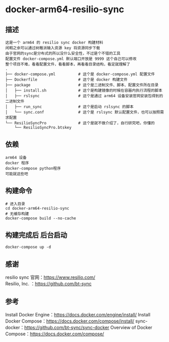 # docker-arm64-resilio-sync
## 描述
    这是一个 arm64 的 resilio sync docker 构建材料  
    闲暇之余可以通过树莓派输入资源 key 将资源同步下载  
    由于官网的sync是分布式的所以没什么安全性，不过是个不错的工具  
    配置文件 docker-compose.yml 默认端口开放是 9999 这个自己可以修改  
    整个项目不难，看看配置文件，看看脚本，再看看目录结构，看定就理解了
    .  
    ├── docker-compose.yml          # 这个是 docker-compose.yml 配置文件  
    ├── Dockerfile                  # 这个是 docker 构建文件  
    ├── package                     # 这个是二进制文件、脚本、配置文件所在目录  
    │   ├── install.sh              # 这个是构建镜像的时候在容器内执行流程的脚本  
    │   ├── rslsync                 # 这个是通过 arm64 设备安装官网安装包得到的二进制文件  
    │   ├── run_sync                # 这个是启动 rslsync 的脚本  
    │   └── sync.conf               # 这个是 rslsync 默认配置文件，也可以按照需求配置  
    └── ResilioSyncPro              # 这个是就不做介绍了，自行研究吧，你懂的  
        └── ResilioSyncPro.btskey  

## 依赖
    arm64 设备
    docker 程序
    docker-compose python程序
    可能就这些吧

## 构建命令
    # 进入目录
    cd docker-arm64-resilio-sync
    # 无缓存构建
    docker-compose build --no-cache

## 构建完成后 后台启动
    docker-compose up -d

## 感谢
resilio sync 官网：https://www.resilio.com/  
Resilio, Inc. ：https://github.com/bt-sync  

## 参考
Install Docker Engine：https://docs.docker.com/engine/install/
Install Docker Compose：https://docs.docker.com/compose/install/
sync-docker：https://github.com/bt-sync/sync-docker 
Overview of Docker Compose：https://docs.docker.com/compose/
